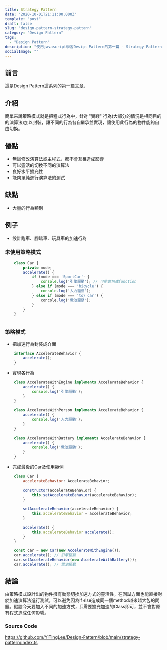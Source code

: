 ```yaml
---
title: Strategy Pattern
date: "2020-10-01T21:11:00.000Z"
template: "post"
draft: false
slug: "design-pattern-strategy-pattern"
category: "Design Pattern"
tags:
  - "Design Pattern"
description: "使用javascript學習Design Pattern的第一篇 - Strategy Pattern"
socialImage: ""
---
```


## 前言
這是Design Pattern這系列的第一篇文章。

## 介紹

簡單來說策略模式就是把程式行為中，針對 "實踐" 行為(大部分的情況是相同目的的演算法)加以封裝，讓不同的行為各自繼承並實現，讓使用此行為的物件能夠自由切換。

## 優點
 - 無論修改演算法或主程式，都不會互相造成影響
 - 可以靈活的切換不同的演算法
 - 良好水平擴充性
 - 能夠單純進行演算法的測試

## 缺點
 - 大量的行為類別


## 例子
 - 設計跑車、腳踏車、玩具車的加速行為

### 未使用策略模式
```javascript
    class Car {
        private mode;
        accelerate() {
            if (mode === 'SportCar') {
                console.log('引擎驅動'); // 可能會包成function
            } else if (mode === 'bicycle') {
                console.log('人力驅動');
            } else if (mode === 'toy car') {
                concole.log('電池驅動');
            }
        }
    }
    
```

### 策略模式
 - 把加速行為封裝成介面
```javascript
    interface AccelerateBehavior {
        accelerate();
    }
```
 - 實現各行為
```javascript
    class AccelerateWithEngine implements AccelerateBehavior {
        accelerate() {
            console.log('引擎驅動');
        }
    }
    
    class AccelerateWithPerson implements AccelerateBehavior {
        accelerate() {
            console.log('人力驅動');
        }
    }
    
    class AccelerateWithBattery implements AccelerateBehavior {
        accelerate() {
            console.log('電池驅動');
        }
    }
```
 - 完成最後的Car及使用範例
```javascript
    class Car {
        accelerateBehavior: AccelerateBehavior;
        
        constructor(accelerateBehavior) {
            this.setAccelerateBehavior(accelerateBehavior);
        }
        
        setAccelerateBehavior(accelerateBehavior) {
            this.accelerateBehavior = accelerateBehavior;
        }
        
        accelerate() {
            this.accelerateBehavior.accelerate();
        }
    }
```
```javascript
    const car = new Car(new AccelerateWithEngine());
    car.accelerate(); // 引擎驅動
    car.setAccelerateBehavior(new AccelerateWithBattery());
    car.accelerate(); // 電池驅動
```

## 結論
由策略模式設計出的物件擁有動態切換加速方式的靈活性，在測試方面也能直接對於加速演算法進行測試，可以避免因為if else造成同一個method越來越大包的問題。假設今天要加入不同的加速方式，只需要擴充加速的Class即可，並不會對原有程式造成任何影響。

### Source Code
https://github.com/YiTingLee/Design-Pattern/blob/main/strategy-pattern/index.ts